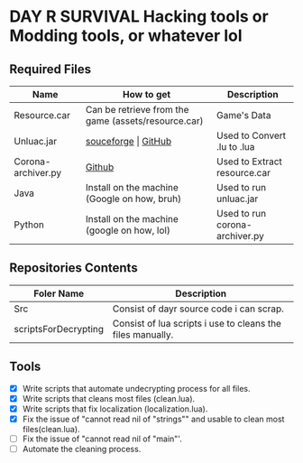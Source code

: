 # DAY R SURVIVAL Hacking tools or Modding tools, or whatever lol

## Required Files

| Name                    | How to get                                                                                              | Description |
| -----------             | -----------                                                                                             | ----------- |
| Resource.car            | Can be retrieve from the game (assets/resource.car)                                                     | Game's Data |
| Unluac.jar              | [souceforge](https://sourceforge.net/projects/unluac/) \| [GitHub](https://github.com/HansWessels/unluac)  | Used to Convert .lu to .lua | 
| Corona-archiver.py      | [Github](https://github.com/0BuRner/corona-archiver)                                                    | Used to Extract resource.car |
| Java                    | Install on the machine (Google on how, bruh)                                                            | Used to run unluac.jar |
| Python                  | Install on the machine (google on how, lol)                                                             | Used to run corona-archiver.py |

## Repositories Contents

| Foler Name              | Description |
| -----------             | ----------- |
| Src                     | Consist of dayr source code i can scrap. |
| scriptsForDecrypting    | Consist of lua scripts i use to cleans the files manually. |

## Tools
- [x] Write scripts that automate undecrypting process for all files.
- [x] Write scripts that cleans most files (clean.lua).
- [x] Write scripts that fix localization (localization.lua).
- [x] Fix the issue of "cannot read nil of "strings"" and usable to clean most files(clean.lua).
- [ ] Fix the issue of "cannot read nil of "main"'.
- [ ] Automate the cleaning process.
